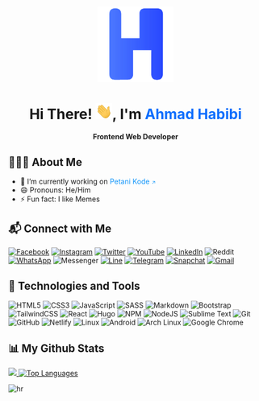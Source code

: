 <p align="center"><a href="https://habibi2004.tech"><img width="150" src="./assets/hbbiiiii.png" /></a></p>

<h1 align="center">Hi There! <img src="./assets/Hi.gif" height="32" />, I'm <a href="https://habibi2004.tech" style="color:#0d6efd;text-decoration: none;">Ahmad Habibi</a></h1>
<h4 align="center">Frontend Web Developer</h4>

## 👨🏻‍💻 About Me

- 🔭 I’m currently working on <a href="https://www.petanikode.com/" style="color: #1195FA;text-decoration: none;">Petani Kode <span style="font-size: 10px;">↗️</span></a>
- 😄 Pronouns: He/Him 
- ⚡ Fun fact: I like Memes

## 📬 Connect with Me

[![Facebook](https://img.shields.io/badge/Facebook-%231877F2.svg?style=for-the-badge&logo=Facebook&logoColor=white)](https://www.facebook.com/ahmad.habibi7159)
[![Instagram](https://img.shields.io/badge/-Instagram-%23E4405F.svg?style=for-the-badge&logo=Instagram&logoColor=white)](https://www.instagram.com/ahmadhabibi14_)
[![Twitter](https://img.shields.io/badge/Twitter-%231DA1F2.svg?style=for-the-badge&logo=Twitter&logoColor=white)](https://twitter.com/ahmadh4bibi14)
[![YouTube](https://img.shields.io/badge/YouTube-%23FF0000.svg?style=for-the-badge&logo=YouTube&logoColor=white)](https://www.youtube.com/channel/UC-MdZA9OwLIzYDi4pXaGvsg)
[![LinkedIn](https://img.shields.io/badge/linkedin-%230077B5.svg?style=for-the-badge&logo=linkedin&logoColor=white)](https://www.linkedin.com/in/ahmadhabibi14)
![Reddit](https://img.shields.io/badge/Reddit-FF4500?style=for-the-badge&logo=reddit&logoColor=white)
[![WhatsApp](https://img.shields.io/badge/WhatsApp-25D366?style=for-the-badge&logo=whatsapp&logoColor=white)](https://wa.me/6285339384959)
![Messenger](https://img.shields.io/badge/Messenger-00B2FF?style=for-the-badge&logo=messenger&logoColor=white)
[![Line](https://img.shields.io/badge/Line-00C300?style=for-the-badge&logo=line&logoColor=white)](https://line.me/ti/p/~ahmadhabibi14_)
[![Telegram](https://img.shields.io/badge/Telegram-DEDEDE?style=for-the-badge&logo=telegram&logoColor=white)](https://t.me/ahmadhabibi14)
[![Snapchat](https://img.shields.io/badge/Snapchat-%23FFFC00.svg?style=for-the-badge&logo=Snapchat&logoColor=white)](https://www.snapchat.com/add/ahmadhabibi7159)
[![Gmail](https://img.shields.io/badge/Gmail-D14836?style=for-the-badge&logo=gmail&logoColor=white)](mailto:habibi0751@gmail.com)

## 🔧 Technologies and Tools

![HTML5](https://img.shields.io/badge/html5-%23E34F26.svg?style=for-the-badge&logo=html5&logoColor=white)
![CSS3](https://img.shields.io/badge/css3-%231572B6.svg?style=for-the-badge&logo=css3&logoColor=white)
![JavaScript](https://img.shields.io/badge/javascript-%23323330.svg?style=for-the-badge&logo=javascript&logoColor=%23F7DF1E)
![SASS](https://img.shields.io/badge/SASS-hotpink.svg?style=for-the-badge&logo=SASS&logoColor=white)
![Markdown](https://img.shields.io/badge/markdown-%23000000.svg?style=for-the-badge&logo=markdown&logoColor=white)
![Bootstrap](https://img.shields.io/badge/bootstrap-%23563D7C.svg?style=for-the-badge&logo=bootstrap&logoColor=white)
![TailwindCSS](https://img.shields.io/badge/tailwindcss-%2338B2AC.svg?style=for-the-badge&logo=tailwind-css&logoColor=white)
![React](https://img.shields.io/badge/react-%2320232a.svg?style=for-the-badge&logo=react&logoColor=%2361DAFB)
![Hugo](https://img.shields.io/badge/Hugo-ff4088?style=for-the-badge&logo=hugo&logoColor=white)
![NPM](https://img.shields.io/badge/NPM-%23000000.svg?style=for-the-badge&logo=npm&logoColor=white)
![NodeJS](https://img.shields.io/badge/node.js-6DA55F?style=for-the-badge&logo=node.js&logoColor=white)
![Sublime Text](https://img.shields.io/badge/sublime_text-%23575757.svg?style=for-the-badge&logo=sublime-text&logoColor=important)
![Git](https://img.shields.io/badge/git-%23F05033.svg?style=for-the-badge&logo=git&logoColor=white)
![GitHub](https://img.shields.io/badge/github-%23121011.svg?style=for-the-badge&logo=github&logoColor=white)
![Netlify](https://img.shields.io/badge/netlify-%23000000.svg?style=for-the-badge&logo=netlify&logoColor=#00C7B7)
![Linux](https://img.shields.io/badge/Linux-FCC624?style=for-the-badge&logo=linux&logoColor=black)
![Android](https://img.shields.io/badge/Android-3DDC84?style=for-the-badge&logo=android&logoColor=white)
![Arch Linux](https://img.shields.io/badge/Arch_Linux-1793D1?style=for-the-badge&logo=arch-linux&logoColor=white)
![Google Chrome](https://img.shields.io/badge/Google%20Chrome-4285F4?style=for-the-badge&logo=GoogleChrome&logoColor=white)

## 📊 My Github Stats

<p align="left">
<a href="https://github.com/ahmadhabibi14">
   <img height="180em" src="https://github-readme-stats-eight-theta.vercel.app/api?username=ahmadhabibi14&show_icons=true&theme=react&include_all_commits=true&count_private=true"/>
  <img height="180em" src="https://github-readme-stats.vercel.app/api/top-langs/?username=ahmadhabibi14&layout=compact&theme=react" alt="Top Languages"/>
</a>
</p>

![hr](https://user-images.githubusercontent.com/39755201/159233055-3bd55a37-7284-46ad-b759-5ab0c13b3828.png)
